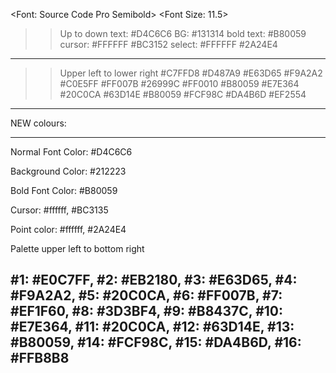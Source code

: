 <Font: Source Code Pro Semibold>
<Font Size: 11.5>

>> Up to down
> text: #D4C6C6 BG: #131314
> bold text: #B80059
> cursor: #FFFFFF  #BC3152
> select:  #FFFFFF  #2A24E4



---
>>Upper left to lower right
#C7FFD8 #D487A9 #E63D65 #F9A2A2 #C0E5FF #FF007B #26999C #FF0010
#B80059 #E7E364 #20C0CA #63D14E #B80059 #FCF98C #DA4B6D #EF2554
---

NEW colours:

---
Normal Font Color: #D4C6C6

Background Color: #212223

Bold Font Color: #B80059

Cursor: #ffffff, #BC3135

Point color: #ffffff, #2A24E4

Palette upper left to bottom right

#1: #E0C7FF, #2: #EB2180, #3: #E63D65, #4: #F9A2A2, #5: #20C0CA, #6: #FF007B, #7: #EF1F60, #8: #3D3BF4, #9: #B8437C, #10: #E7E364, #11: #20C0CA, #12: #63D14E, #13: #B80059, #14: #FCF98C, #15: #DA4B6D, #16: #FFB8B8
--- 

